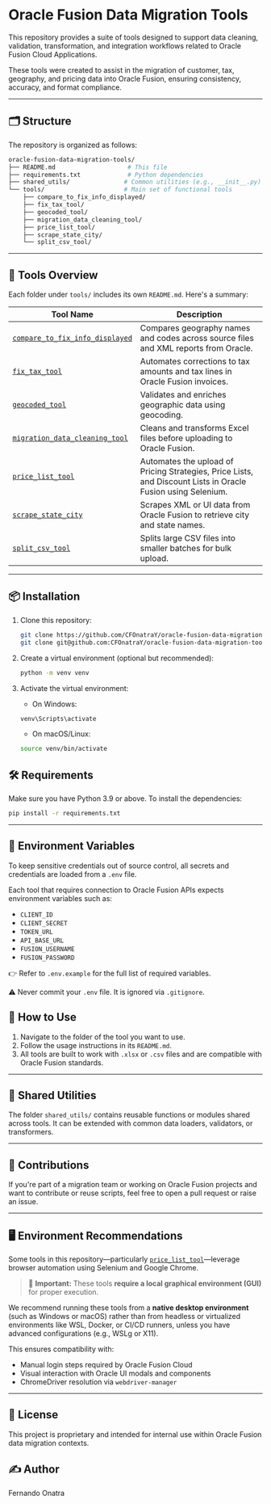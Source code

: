 # Oracle Fusion Data Migration Tools

This repository provides a suite of tools designed to support data cleaning, validation, transformation, and integration workflows related to Oracle Fusion Cloud Applications.

These tools were created to assist in the migration of customer, tax, geography, and pricing data into Oracle Fusion, ensuring consistency, accuracy, and format compliance.

---

## 🗂️ Structure

The repository is organized as follows:

```bash
oracle-fusion-data-migration-tools/
├── README.md                    # This file
├── requirements.txt             # Python dependencies
├── shared_utils/               # Common utilities (e.g., __init__.py)
└── tools/                      # Main set of functional tools
    ├── compare_to_fix_info_displayed/
    ├── fix_tax_tool/
    ├── geocoded_tool/
    ├── migration_data_cleaning_tool/
    ├── price_list_tool/
    ├── scrape_state_city/
    └── split_csv_tool/
```

---

## 🔧 Tools Overview

Each folder under `tools/` includes its own `README.md`. Here's a summary:

| Tool Name | Description |
|-----------|-------------|
| [`compare_to_fix_info_displayed`](tools/compare_to_fix_info_displayed/) | Compares geography names and codes across source files and XML reports from Oracle. |
| [`fix_tax_tool`](tools/fix_tax_tool/) | Automates corrections to tax amounts and tax lines in Oracle Fusion invoices. |
| [`geocoded_tool`](tools/geocoded_tool/) | Validates and enriches geographic data using geocoding. |
| [`migration_data_cleaning_tool`](tools/migration_data_cleaning_tool/) | Cleans and transforms Excel files before uploading to Oracle Fusion. |
| [`price_list_tool`](tools/price_list_tool/) | Automates the upload of Pricing Strategies, Price Lists, and Discount Lists in Oracle Fusion using Selenium. |
| [`scrape_state_city`](tools/scrape_state_city/) | Scrapes XML or UI data from Oracle Fusion to retrieve city and state names. |
| [`split_csv_tool`](tools/split_csv_tool/) | Splits large CSV files into smaller batches for bulk upload. |

---

## 📦 Installation

1. Clone this repository:
	```bash
	git clone https://github.com/CFOnatraY/oracle-fusion-data-migration-tools.git
    git clone git@github.com:CFOnatraY/oracle-fusion-data-migration-tools.git
	```

2. Create a virtual environment (optional but recommended):
	```bash
	python -m venv venv
	```

3. Activate the virtual environment:
	- On Windows:
	```bash
	venv\Scripts\activate
	```
	- On macOS/Linux:
	```bash
	source venv/bin/activate
	```

## 🛠️ Requirements

Make sure you have Python 3.9 or above. To install the dependencies:

```bash
pip install -r requirements.txt
```

---

## 🔐 Environment Variables

To keep sensitive credentials out of source control, all secrets and credentials are loaded from a `.env` file.

Each tool that requires connection to Oracle Fusion APIs expects environment variables such as:

- `CLIENT_ID`
- `CLIENT_SECRET`
- `TOKEN_URL`
- `API_BASE_URL`
- `FUSION_USERNAME`
- `FUSION_PASSWORD`

👉 Refer to `.env.example` for the full list of required variables.

⚠️ Never commit your `.env` file. It is ignored via `.gitignore`.

## 🧪 How to Use

1. Navigate to the folder of the tool you want to use.
2. Follow the usage instructions in its `README.md`.
3. All tools are built to work with `.xlsx` or `.csv` files and are compatible with Oracle Fusion standards.

---

## 📂 Shared Utilities

The folder `shared_utils/` contains reusable functions or modules shared across tools. It can be extended with common data loaders, validators, or transformers.

---

## 🤝 Contributions

If you're part of a migration team or working on Oracle Fusion projects and want to contribute or reuse scripts, feel free to open a pull request or raise an issue.

---

## 🖥️ Environment Recommendations

Some tools in this repository—particularly [`price_list_tool`](tools/price_list_tool/)—leverage browser automation using Selenium and Google Chrome.

> 🛑 **Important:** These tools **require a local graphical environment (GUI)** for proper execution.

We recommend running these tools from a **native desktop environment** (such as Windows or macOS) rather than from headless or virtualized environments like WSL, Docker, or CI/CD runners, unless you have advanced configurations (e.g., WSLg or X11).

This ensures compatibility with:
- Manual login steps required by Oracle Fusion Cloud
- Visual interaction with Oracle UI modals and components
- ChromeDriver resolution via `webdriver-manager`

---

## 📄 License

This project is proprietary and intended for internal use within Oracle Fusion data migration contexts.

## ✍️ Author

Fernando Onatra